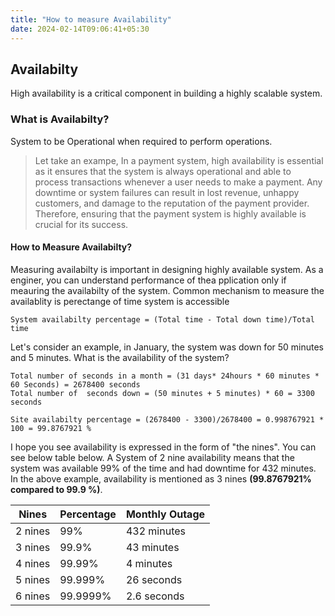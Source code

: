 ```yaml
---
title: "How to measure Availability"
date: 2024-02-14T09:06:41+05:30
---
```



## Availabilty

High availability is a critical component in building a highly scalable system.

### What is Availabilty?

System to be Operational when required to perform operations. 

> Let take an exampe, 
In a payment system, high availability is essential as it ensures that the system is always operational and able to process transactions whenever a user needs to make a payment. Any downtime or system failures can result in lost revenue, unhappy customers, and damage to the reputation of the payment provider. Therefore, ensuring that the payment system is highly available is crucial for its success.


#### How to Measure Availabilty?

Measuring availabilty is important in designing highly available system. As a enginer, you can understand performance of thea pplication only if meauring the availabilty of the system. Common mechanism to measure the availablity is perectange of time system is accessible 

```
System availabilty percentage = (Total time - Total down time)/Total time
```

Let's consider an example, in January, the system was down for 50 minutes and 5 minutes. What is the availability of the system?

```
Total number of seconds in a month = (31 days* 24hours * 60 minutes * 60 Seconds) = 2678400 seconds
Total number of  seconds down = (50 minutes + 5 minutes) * 60 = 3300 seconds

Site availabilty percentage = (2678400 - 3300)/2678400 = 0.998767921 * 100 = 99.8767921 %
```

I hope you see availability is expressed in the form of "the nines". You can see below table below. A System of 2 nine availability means that the system was available 99% of the time and had downtime for 432 minutes. In the above example, availability is mentioned as 3 nines **(99.8767921% compared to 99.9 %)**.


|      Nines     |Percentage                     |Monthly Outage               |
|----------------|-------------------------------|-----------------------------|
|2 nines         |99%                            |432 minutes                  |
|3 nines         |99.9%                          |43 minutes                   |
|4 nines         |99.99%                         |4 minutes                    |
|5 nines         |99.999%                        |26 seconds                   |
|6 nines         |99.9999%                       |2.6 seconds                  |